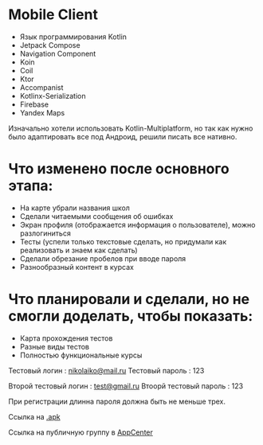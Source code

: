 # Mobile Client

- Язык программирования Kotlin
- Jetpack Compose
- Navigation Component
- Koin
- Coil
- Ktor
- Accompanist
- Kotlinx-Serialization
- Firebase
- Yandex Maps

Изначально хотели использовать Kotlin-Multiplatform, но так как нужно было адаптировать все под Андроид, решили писать все нативно.

# Что изменено после основного этапа:

- На карте убрали названия школ
- Сделали читаемыми сообщения об ошибках
- Экран профиля (отображается информация о пользователе), можно разлогиниться
- Тесты (успели только текстовые сделать, но придумали как реализовать и знаем как сделать)
- Сделали обрезание пробелов при вводе пароля
- Разнообразный контент в курсах

# Что планировали и сделали, но не смогли доделать, чтобы показать:
- Карта прохождения тестов 
- Разные виды тестов
- Полностью функциональные курсы

Тестовый логин : nikolaiko@mail.ru
Тестовый пароль : 123

Второй тестовый логин : test@gmail.ru
Втоорй тестовый пароль : 123

При регистрации длинна пароля должна быть не меньше трех.

Ссылка на [.apk](https://drive.google.com/drive/folders/1QhJzgx7kzJH4OyfIp-qyKfAD5QX_AWPc)

Ссылка на публичную группу в [AppCenter](https://install.appcenter.ms/users/nikbakland-h8nz/apps/education-app/distribution_groups/public%20testers)
